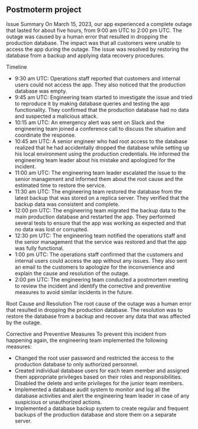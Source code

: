 ## Postmoterm project

Issue Summary
On March 15, 2023, our app experienced a complete outage that lasted for about five hours, from 9:00 am UTC to 2:00 pm UTC. The outage was caused by a human error that resulted in dropping the production database. The impact was that all customers were unable to access the app during the outage. The issue was resolved by restoring the database from a backup and applying data recovery procedures.

Timeline
- 9:30 am UTC: Operations staff reported that customers and internal users could not access the app. They also noticed that the production database was empty.
- 9:45 am UTC: Engineering team started to investigate the issue and tried to reproduce it by making database queries and testing the app functionality. They confirmed that the production database had no data and suspected a malicious attack.
- 10:15 am UTC: An emergency alert was sent on Slack and the engineering team joined a conference call to discuss the situation and coordinate the response.
- 10:45 am UTC: A senior engineer who had root access to the database realized that he had accidentally dropped the database while setting up his local environment using the production credentials. He informed the engineering team leader about his mistake and apologized for the incident.
- 11:00 am UTC: The engineering team leader escalated the issue to the senior management and informed them about the root cause and the estimated time to restore the service.
- 11:30 am UTC: The engineering team restored the database from the latest backup that was stored on a replica server. They verified that the backup data was consistent and complete.
- 12:00 pm UTC: The engineering team migrated the backup data to the main production database and restarted the app. They performed several tests to ensure that the app was working as expected and that no data was lost or corrupted.
- 12:30 pm UTC: The engineering team notified the operations staff and the senior management that the service was restored and that the app was fully functional.
- 1:00 pm UTC: The operations staff confirmed that the customers and internal users could access the app without any issues. They also sent an email to the customers to apologize for the inconvenience and explain the cause and resolution of the outage.
- 2:00 pm UTC: The engineering team conducted a postmortem meeting to review the incident and identify the corrective and preventive measures to avoid similar incidents in the future.

Root Cause and Resolution
The root cause of the outage was a human error that resulted in dropping the production database. The resolution was to restore the database from a backup and recover any data that was affected by the outage.

Corrective and Preventive Measures
To prevent this incident from happening again, the engineering team implemented the following measures:

- Changed the root user password and restricted the access to the production database to only authorized personnel.
- Created individual database users for each team member and assigned them appropriate privileges based on their roles and responsibilities. Disabled the delete and write privileges for the junior team members.
- Implemented a database audit system to monitor and log all the database activities and alert the engineering team leader in case of any suspicious or unauthorized actions.
- Implemented a database backup system to create regular and frequent backups of the production database and store them on a separate server.